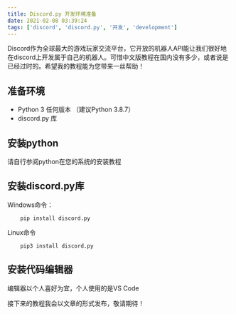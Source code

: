 ```yaml
---
title: Discord.py 开发环境准备
date: 2021-02-08 03:39:24
tags: ['discord', 'discord.py', '开发', 'development']
---
```


Discord作为全球最大的游戏玩家交流平台，它开放的机器人API能让我们很好地在discord上开发属于自己的机器人。可惜中文版教程在国内没有多少，或者说是已经过时的。希望我的教程能为您带来一丝帮助！

## 准备环境

* Python 3 任何版本 （建议Python 3.8.7）
* discord.py 库

## 安装python

请自行参阅python在您的系统的安装教程

## 安装discord.py库

Windows命令：

```console
    pip install discord.py
```

Linux命令

```console
    pip3 install discord.py
```

## 安装代码编辑器

编辑器以个人喜好为宜，个人使用的是VS Code

接下来的教程我会以文章的形式发布，敬请期待！